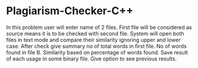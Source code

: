 # Plagiarism-Checker-C++
In this problem user will enter name of 2 files.
First file will be considered as source means it is to be checked with second file.
System will open both files in text mode and compare their similarity ignoring upper and lower case.
After check give summary no of total words in first file. No of words found in file B.
Similarity based on percentage of words found.
Save result of each usage in some binary file.
Give option to see previous results.
